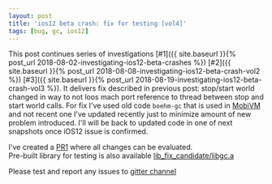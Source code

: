 ```yaml
---
layout: post
title: 'ios12 beta crash: fix for testing [vol4]'
tags: [bug, gc, ios12]
---
```


This post continues series of investigations [#1]({{ site.baseurl }}{% post_url 2018-08-02-investigating-ios12-beta-crashes %}) [#2]({{ site.baseurl }}{% post_url 2018-08-08-investigating-ios12-beta-crash-vol2 %}) [#3]({{ site.baseurl }}{% post_url 2018-08-19-investigating-ios12-beta-crash-vol3 %}). It delivers fix described in previous post: stop/start world changed in way to not loos mach port reference to thread between stop and start world calls. For fix I've used old code `boehm-gc` that is used in [MobiVM](https://github.com/MobiVM/bdwgc) and not recent one I've updated recently just to minimize amount of new problem introduced. I'll will be back to updated code in one of next snapshots once iOS12 issue is confirmed.  

I've created a [PR1](https://github.com/MobiVM/bdwgc/pull/1) where all changes can be evaluated.  
Pre-built library for testing is also available [lib_fix_candidate/libgc.a](https://github.com/dkimitsa/codesnippets/raw/master/ios12bc-case-native/ios12_hang_demo/lib_fix_candidate/libgc.a)

Please test and report any issues to [gitter channel](https://gitter.im/MobiVM/robovm)
